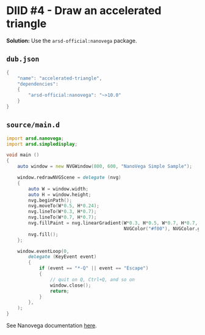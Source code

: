 # DIID #4 - Draw an accelerated triangle

**Solution:** Use the `arsd-official:nanovega` package.

## `dub.json`

```d
{
    "name": "accelerated-triangle",
    "dependencies":
    {
        "arsd-official:nanovega": "~>10.0"
    }
}
```

## `source/main.d`

```d
import arsd.nanovega;
import arsd.simpledisplay;

void main () 
{
    auto window = new NVGWindow(800, 600, "NanoVega Simple Sample");

    window.redrawNVGScene = delegate (nvg) 
    {
        auto W = window.width;
        auto H = window.height;
        nvg.beginPath();
        nvg.moveTo(W*0.5, H*0.24);
        nvg.lineTo(W*0.3, H*0.7);
        nvg.lineTo(W*0.7, H*0.7);
        nvg.fillPaint = nvg.linearGradient(W*0.3, H*0.5, W*0.7, H*0.7, 
                                           NVGColor("#f00"), NVGColor.green);
        nvg.fill();
    };

    window.eventLoop(0,
        delegate (KeyEvent event) 
        {
            if (event == "*-Q" || event == "Escape") 
            {
                // quit on Q, Ctrl+Q, and so on
                window.close(); 
                return; 
            }
        },
    );
}
``` 

See Nanovega documentation [here](http://arsd-official.dpldocs.info/arsd.nanovega.html).